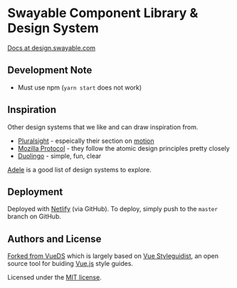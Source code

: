 # Swayable Component Library & Design System

[Docs at design.swayable.com](http://design.swayable.com/)

## Development Note

- Must use npm (`yarn start` does not work)

## Inspiration

Other design systems that we like and can draw inspiration from.

- [Pluralsight](https://design-system.pluralsight.com/) - espeically their section on [motion](https://design-system.pluralsight.com/core/motion/)
- [Mozilla Protocol](https://protocol.mozilla.org/) - they follow the atomic design principles pretty closely
- [Duolingo](https://www.duolingo.com/design/) - simple, fun, clear

[Adele](https://adele.uxpin.com/) is a good list of design systems to explore.

## Deployment

Deployed with [Netlify](https://www.netlify.com/) (via GitHub). To deploy, simply push to the `master` branch on GitHub.

## Authors and License


[Forked from VueDS](vueds.com) which is largely based on [Vue Styleguidist](https://vue-styleguidist.github.io/), an open source tool for buiding [Vue.js](https://vuejs.org) style guides.

Licensed under the [MIT license](https://github.com/swayable/swayable-design-system/blob/master/LICENSE).
